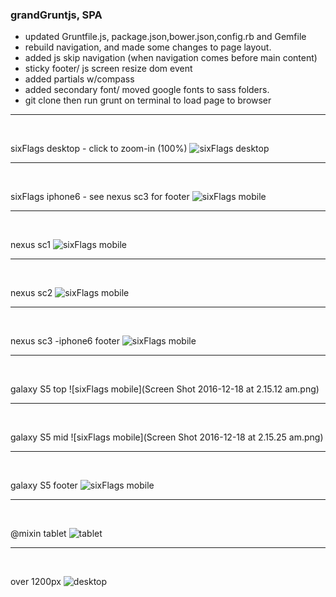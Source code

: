 ### grandGruntjs, SPA
- updated Gruntfile.js, package.json,bower.json,config.rb and Gemfile 
- rebuild navigation, and made some changes to page layout.
- added js skip navigation (when navigation comes before main content)
- sticky footer/ js screen resize dom event
- added partials w/compass
- added secondary font/ moved google fonts to sass folders.
- git clone then run grunt on terminal to load page to browser

<hr />
  
  <br />
  
  sixFlags desktop - click to zoom-in (100%)
  ![sixFlags desktop](sixFlagsDesktop.png)
  
  
  
  <hr />
  
  <br />
  
  sixFlags iphone6 - see nexus sc3 for footer
  ![sixFlags mobile](iphone6plus.png)
  
  
  <hr />
  
  <br />
  
  nexus sc1 
  ![sixFlags mobile](nexus_screenshot.png)
  
  <hr />
  
  <br />
  
  nexus sc2
  ![sixFlags mobile](nexus_mid.png)
  
  <hr />
  
  <br />
  
  nexus sc3 -iphone6 footer 
  ![sixFlags mobile](nexus_footer.png)
  
  
  
  <hr />
  
  <br />
  
  galaxy S5 top
  ![sixFlags mobile](Screen Shot 2016-12-18 at 2.15.12 am.png)
  
  
  <hr />
  
  <br />
  
  galaxy S5 mid
  ![sixFlags mobile](Screen Shot 2016-12-18 at 2.15.25 am.png)
  
  
  <hr />
  
  <br />
  
  galaxy S5 footer
  ![sixFlags mobile](galaxys5footer.png)
  
  
  
  
  




<hr />
  
  <br />
  
  @mixin tablet
  ![tablet](screenshot-tablet.png)
  
  
  <hr />
  
  <br />
  
  over 1200px
  ![desktop](screenshot-over1200.png)
  



 







